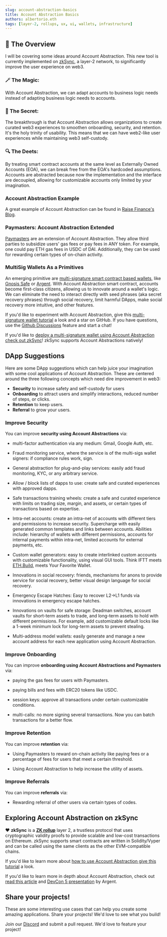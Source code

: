 ```yaml
---
slug: account-abstraction-basics
title: Account Abstraction Basics
authors: albertorio.eth
tags: [layer-2, rollups, ux, ui, wallets, infrastructure]
---
```


## 👛 The Overview
I will be covering some ideas around Account Abstraction. This new tool is currently implemented on [zkSync](https://docs.zksync.io/userdocs/), a layer-2 network, to significantly improve the user experience on web3. 

### 🪄 The Magic: 
With Account Abstraction, we can adapt accounts to business logic needs instead of adapting business logic needs to accounts. 

### 🤫 The Secret: 
The breakthrough is that Account Abstraction allows organizations to create curated web3 experiences to smoothen onboarding, security, and retention. It's the holy trinity of usability. This means that we can have web2-like user experiences while maintaining web3 self-custody.

### 🔍 The Deets: 
By treating smart contract accounts at the same level as Externally Owned Accounts (EOA), we can break free from the EOA's hardcoded assumptions. Accounts are abstracted because now the implementation and the interface are decoupled, allowing for customizable accounts only limited by your imagination. 


### Account Abstraction Example
A great example of Account Abstraction can be found in [Raise Finance's Blog](https://raisefinance.medium.com/the-power-of-account-abstraction-technical-overview-of-the-raisepay-wallet-8e8c43dee64f).

### Paymasters: Account Abstraction Extended
[Paymasters](https://v2-docs.zksync.io/dev/developer-guides/aa.html#paymasters) are an extension of Account Abstraction. They allow third parties to subsidize users' gas fees or pay fees in ANY token. For example, one could pay ETH gas fees in USDC of DAI. Additionally, they can be used for rewarding certain types of on-chain activity.

<!--truncate-->

### MultiSig Wallets As a Primitives
An emerging primitive are [multi-signature smart contract based wallets](https://blog.logrocket.com/security-choices-multi-signature-wallets/), like [Gnosis Safe](https://github.com/safe-global/safe-contracts) or [Argent](https://www.argent.xyz/learn/what-is-a-multi-sig/). With Account Abstraction smart contract, accounts become first-class citizens, allowing us to innovate around a wallet's logic. We can eliminate the need to interact directly with seed phrases (aka secret recovery phrases) through social recovery, limit harmful DApps, make social recovery more intuitive, and other features. 

If you'd like to experiment with Account Abstraction, give this [multi-signature wallet tutorial](https://github.com/tesla809/multisig-tutorial) a look and a star on GitHub. If you have questions, use the [Github Discussions](https://github.com/tesla809/multisig-tutorial/discussions) feature and start a chat!

If you'd like to [deploy a multi-signature wallet using Account Abstraction check out zkSync](https://v2-docs.zksync.io/dev/tutorials/custom-aa-tutorial.html)! zkSync supports Account Abstractions natively!

<!--truncate-->

## DApp Suggestions

Here are some DApp suggestions which can help juice your imagination with some cool applications of Account Abstraction. These are centered around the three following concepts which need dire improvement in web3:

- **Security** to increase safety and self-custody for users
- **Onboarding** to attract users and simplify interactions, reduced number of steps, or clicks.
- **Retention** to keep users.
- **Referral** to grow your users.

### Improve Security

You can improve **security using Account Abstractions** via:

- multi-factor authentication via any medium: Gmail, Google Auth, etc.

- Fraud monitoring service, where the service is of the multi-sigs wallet signers: if compliance rules work, sign.

- General abstraction for plug-and-play services: easily add fraud monitoring, KYC, or any arbitrary service.

- Allow / block lists of dapps to use: create safe and curated experiences with approved dapps.

- Safe transactions training wheels: create a safe and curated experience with limits on trading size, margin, and assets, or certain types of transactions based on expertise.

- Intra-net accounts: create an intra-net of accounts with different tiers and permissions to increase security. Supercharge with easily generated common templates and links between accounts. Abilities include: hierarchy of wallets with different permissions, accounts for internal payments within intra-net, limited accounts for external payments, etc.

- Custom wallet generators: easy to create interlinked custom accounts with customizable functionality, using visual GUI tools. Think IFTT meets [ETH.Build](http://ETH.Build), meets Your Favorite Wallet.

- Innovations in social recovery: friends, mechanisms for anons to provide service for social recovery, better visual design language for social recovery.

- Emergency Escape Hatches: Easy to recover L2→L1 funds via innovations in emergency escape hatches.

- Innovations on vaults for safe storage: Deadman switches, account vaults for short-term assets to trade, and long-term assets to hold with different permissions. For example, add customizable default locks like a 1-week minimum lock for long-term assets to prevent stealing.

- Multi-address model wallets: easily generate and manage a new account address for each new application using Account Abstraction.

### Improve Onboarding

You can improve **onboarding using Account Abstractions and Paymasters** via:

- paying the gas fees for users with Paymasters.

- paying bills and fees with ERC20 tokens like USDC.

- session keys: approve all transactions under certain customizable conditions.

- multi-calls: no more signing several transactions. Now you can batch transactions for a better flow.

### Improve Retention

You can improve **retention** via:

- Using Paymasters to reward on-chain activity like paying fees or a percentage of fees for users that meet a certain threshold.

- Using Account Abstraction to help increase the utility of assets.


### Improve Referrals

You can improve **referrals** via:

- Rewarding referral of other users via certain types of codes. 

<!--truncate-->

## Exploring Account Abstraction on zkSync
❤️ **zkSync** is a **[ZK rollup](https://v2-docs.zksync.io/dev/fundamentals/rollups.html#what-are-zk-rollups)** layer 2, a trustless protocol that uses cryptographic validity proofs to provide scalable and low-cost transactions on Ethereum. zkSync supports smart contracts are written in Solidity/Vyper and can be called using the same clients as the other EVM-compatible chains.

If you'd like to learn more about [how to use Account Abstraction give this tutorial](https://v2-docs.zksync.io/dev/tutorials/custom-aa-tutorial.html#prerequisite) a look.

If you'd like to learn more in depth about Account Abstraction, check out [read this article](https://www.argent.xyz/blog/wtf-is-account-abstraction/) and [DevCon 5 presentation](https://archive.devcon.org/archive/watch/6/why-account-abstraction-is-a-game-changer-for-dapps/?tab=YouTube) by Argent.

<!--truncate-->

## Share your projects!

These are some interesting use cases that can help you create some amazing applications. Share your projects! We'd love to see what you build!

Join our [Discord](https://discord.gg/PqVhBKxSKb) and submit a pull request. We'd love to feature your project!








